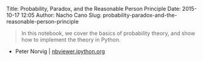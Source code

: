 Title: Probability, Paradox, and the Reasonable Person Principle
Date: 2015-10-17 12:05
Author: Nacho Cano
Slug: probability-paradox-and-the-reasonable-person-principle

> In this notebook, we cover the basics of probability theory, and show
> how to implement the theory in Python.

- Peter Norvig | [nbviewer.ipython.org][]

  [nbviewer.ipython.org]: http://nbviewer.ipython.org/url/norvig.com/ipython/Probability.ipynb
    "Probability, Paradox, and the Reasonable Person Principle"
